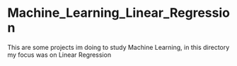 # Machine_Learning_Linear_Regression
This are some projects im doing to study Machine Learning, in this directory my focus was on Linear Regression
